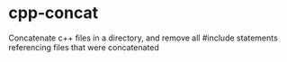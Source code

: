 # cpp-concat
Concatenate c++ files in a directory, and remove all #include statements referencing files that were concatenated
